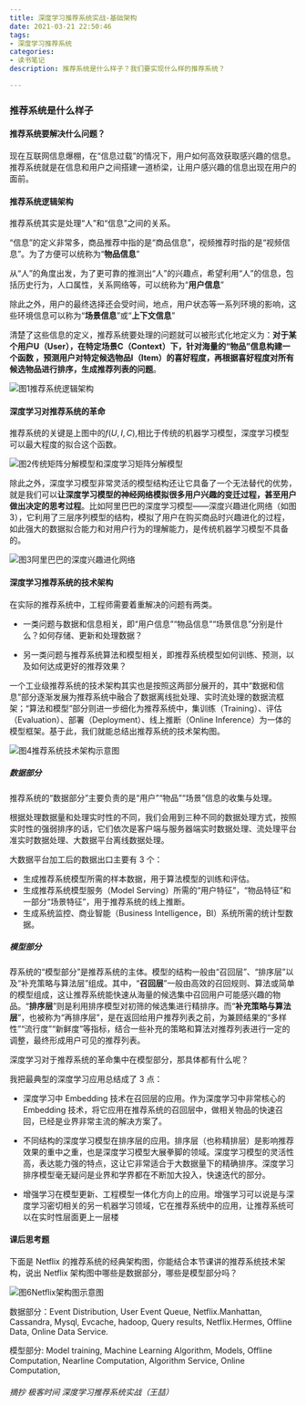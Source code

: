 ```yaml
---
title: 深度学习推荐系统实战-基础架构
date: 2021-03-21 22:50:46
tags:
- 深度学习推荐系统
categories:
- 读书笔记
description: 推荐系统是什么样子？我们要实现什么样的推荐系统？

---
```


### 推荐系统是什么样子

#### 推荐系统要解决什么问题？

现在互联网信息爆棚，在“信息过载”的情况下，用户如何高效获取感兴趣的信息。推荐系统就是在信息和用户之间搭建一道桥梁，让用户感兴趣的信息出现在用户的面前。

#### 推荐系统逻辑架构

推荐系统其实是处理“人”和“信息”之间的关系。

“信息”的定义非常多，商品推荐中指的是“商品信息”，视频推荐时指的是“视频信息”。为了方便可以统称为“**物品信息**”

从“人”的角度出发，为了更可靠的推测出“人”的兴趣点，希望利用“人”的信息，包括历史行为，人口属性，关系网络等，可以统称为“**用户信息**”

除此之外，用户的最终选择还会受时间，地点，用户状态等一系列环境的影响，这些环境信息可以称为“**场景信息**”或“**上下文信息**”

清楚了这些信息的定义，推荐系统要处理的问题就可以被形式化地定义为：**对于某个用户U（User），在特定场景C（Context）下，针对海量的“物品”信息构建一个函数 ，预测用户对特定候选物品I（Item）的喜好程度，再根据喜好程度对所有候选物品进行排序，生成推荐列表的问题**。

![图1推荐系统逻辑架构](/images/读书笔记/深度学习推荐系统实战/图1推荐系统逻辑架构.jpg)

#### 深度学习对推荐系统的革命

推荐系统的关键是上图中的$f(U,I,C)$,相比于传统的机器学习模型，深度学习模型可以最大程度的拟合这个函数。

![图2传统矩阵分解模型和深度学习矩阵分解模型](/images/读书笔记/深度学习推荐系统实战/图2传统矩阵分解模型和深度学习矩阵分解模型.jpg)

除此之外，深度学习模型非常灵活的模型结构还让它具备了一个无法替代的优势，就是我们可以**让深度学习模型的神经网络模拟很多用户兴趣的变迁过程，甚至用户做出决定的思考过程**。比如阿里巴巴的深度学习模型——深度兴趣进化网络（如图 3），它利用了三层序列模型的结构，模拟了用户在购买商品时兴趣进化的过程，如此强大的数据拟合能力和对用户行为的理解能力，是传统机器学习模型不具备的。

![图3阿里巴巴的深度兴趣进化网络](/images/读书笔记/深度学习推荐系统实战/图3阿里巴巴的深度兴趣进化网络.jpg)

#### 深度学习推荐系统的技术架构

在实际的推荐系统中，工程师需要着重解决的问题有两类。

* 一类问题与数据和信息相关，即“用户信息”“物品信息”“场景信息”分别是什么？如何存储、更新和处理数据？

* 另一类问题与推荐系统算法和模型相关，即推荐系统模型如何训练、预测，以及如何达成更好的推荐效果？

一个工业级推荐系统的技术架构其实也是按照这两部分展开的，其中“数据和信息”部分逐渐发展为推荐系统中融合了数据离线批处理、实时流处理的数据流框架；“算法和模型”部分则进一步细化为推荐系统中，集训练（Training）、评估（Evaluation）、部署（Deployment）、线上推断（Online Inference）为一体的模型框架。基于此，我们就能总结出推荐系统的技术架构图。

![图4推荐系统技术架构示意图](/images/读书笔记/深度学习推荐系统实战/图4推荐系统技术架构示意图.jpg)

##### 数据部分

推荐系统的“数据部分”主要负责的是“用户”“物品”“场景”信息的收集与处理。

根据处理数据量和处理实时性的不同，我们会用到三种不同的数据处理方式，按照实时性的强弱排序的话，它们依次是客户端与服务器端实时数据处理、流处理平台准实时数据处理、大数据平台离线数据处理。

大数据平台加工后的数据出口主要有 3 个：

* 生成推荐系统模型所需的样本数据，用于算法模型的训练和评估。
* 生成推荐系统模型服务（Model Serving）所需的“用户特征”，“物品特征”和一部分“场景特征”，用于推荐系统的线上推断。
* 生成系统监控、商业智能（Business Intelligence，BI）系统所需的统计型数据。

##### 模型部分

荐系统的“模型部分”是推荐系统的主体。模型的结构一般由“召回层”、“排序层”以及“补充策略与算法层”组成。其中，“**召回层**”一般由高效的召回规则、算法或简单的模型组成，这让推荐系统能快速从海量的候选集中召回用户可能感兴趣的物品。“**排序层**”则是利用排序模型对初筛的候选集进行精排序。而“**补充策略与算法层**”，也被称为“再排序层”，是在返回给用户推荐列表之前，为兼顾结果的“多样性”“流行度”“新鲜度”等指标，结合一些补充的策略和算法对推荐列表进行一定的调整，最终形成用户可见的推荐列表。

深度学习对于推荐系统的革命集中在模型部分，那具体都有什么呢？

我把最典型的深度学习应用总结成了 3 点：

* 深度学习中 Embedding 技术在召回层的应用。作为深度学习中非常核心的 Embedding 技术，将它应用在推荐系统的召回层中，做相关物品的快速召回，已经是业界非常主流的解决方案了。

* 不同结构的深度学习模型在排序层的应用。排序层（也称精排层）是影响推荐效果的重中之重，也是深度学习模型大展拳脚的领域。深度学习模型的灵活性高，表达能力强的特点，这让它非常适合于大数据量下的精确排序。深度学习排序模型毫无疑问是业界和学界都在不断加大投入，快速迭代的部分。

* 增强学习在模型更新、工程模型一体化方向上的应用。增强学习可以说是与深度学习密切相关的另一机器学习领域，它在推荐系统中的应用，让推荐系统可以在实时性层面更上一层楼
#### 课后思考题

  下面是 Netflix 的推荐系统的经典架构图，你能结合本节课讲的推荐系统技术架构，说出 Netflix 架构图中哪些是数据部分，哪些是模型部分吗？

![图6Netflix架构图示意图](/images/读书笔记/深度学习推荐系统实战/图6Netflix架构图示意图.jpg)

数据部分：Event Distribution, User Event Queue, Netflix.Manhattan, Cassandra, Mysql, Evcache, hadoop, Query results, Netflix.Hermes, Offline Data, Online Data Service.

模型部分: Model training, Machine Learning Algorithm, Models, Offline Computation, Nearline Computation, Algorithm Service, Online Computation,



###### 摘抄 极客时间 深度学习推荐系统实战（王喆）

